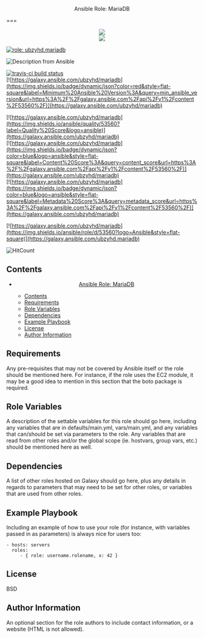 <p align="center">Ansible Role: MariaDB</p>
===

<p align="center">
<a href="https://galaxy.ansible.com/ubzyhd/mariadb" > <img src="https://img.shields.io/ansible/role/53560?color=blueviolet&logo=Ansible&style=flat-square">
<br>
<img src="https://img.shields.io/badge/dynamic/json?label=Description&style=flat-square&query=description&url=https%3A%2F%2Fgalaxy.ansible.com%2Fapi%2Fv1%2Fcontent%2F53560%2F">
<br>

</p>

[![role: ubzyhd.mariadb](https://img.shields.io/ansible/role/53560?color=blueviolet&logo=Ansible&style=flat-square)](https://galaxy.ansible.com/ubzyhd/mariadb)

![Description from Ansible](https://img.shields.io/badge/dynamic/json?label=Description&style=flat-square&query=description&url=https%3A%2F%2Fgalaxy.ansible.com%2Fapi%2Fv1%2Fcontent%2F53560%2F)

[![travis-ci build status](https://img.shields.io/travis/UbzyHD/ansible-role-mariadb/main?label=build&logo=travis-ci&style=flat-square)](https://travis-ci.org/UbzyHD/ansible-role-mariadb)<br>[![https://galaxy.ansible.com/ubzyhd/mariadb](https://img.shields.io/badge/dynamic/json?color=red&style=flat-square&label=Minimum%20Ansible%20Version%3A&query=min_ansible_version&url=https%3A%2F%2Fgalaxy.ansible.com%2Fapi%2Fv1%2Fcontent%2F53560%2F)](https://galaxy.ansible.com/ubzyhd/mariadb)

[![https://galaxy.ansible.com/ubzyhd/mariadb](https://img.shields.io/ansible/quality/53560?label=Quality%20Score&logo=ansible)](https://galaxy.ansible.com/ubzyhd/mariadb)<br>[![https://galaxy.ansible.com/ubzyhd/mariadb](https://img.shields.io/badge/dynamic/json?color=blue&logo=ansible&style=flat-square&label=Content%20Score%3A&query=content_score&url=https%3A%2F%2Fgalaxy.ansible.com%2Fapi%2Fv1%2Fcontent%2F53560%2F)](https://galaxy.ansible.com/ubzyhd/mariadb)<br>[![https://galaxy.ansible.com/ubzyhd/mariadb](https://img.shields.io/badge/dynamic/json?color=blue&logo=ansible&style=flat-square&label=Metadata%20Score%3A&query=metadata_score&url=https%3A%2F%2Fgalaxy.ansible.com%2Fapi%2Fv1%2Fcontent%2F53560%2F)](https://galaxy.ansible.com/ubzyhd/mariadb)

[![https://galaxy.ansible.com/ubzyhd/mariadb](https://img.shields.io/ansible/role/d/53560?logo=Ansible&style=flat-square)](https://galaxy.ansible.com/ubzyhd.mariadb)

![HitCount](http://hits.dwyl.io/ubzyhd/ansible-role-mariadb.svg)


## Contents

- [<p align="center">Ansible Role: MariaDB</p>](#ansible-role-mariadb)
  - [Contents](#contents)
  - [Requirements](#requirements)
  - [Role Variables](#role-variables)
  - [Dependencies](#dependencies)
  - [Example Playbook](#example-playbook)
  - [License](#license)
  - [Author Information](#author-information)

Requirements
------------

Any pre-requisites that may not be covered by Ansible itself or the role should be mentioned here. For instance, if the role uses the EC2 module, it may be a good idea to mention in this section that the boto package is required.

Role Variables
--------------

A description of the settable variables for this role should go here, including any variables that are in defaults/main.yml, vars/main.yml, and any variables that can/should be set via parameters to the role. Any variables that are read from other roles and/or the global scope (ie. hostvars, group vars, etc.) should be mentioned here as well.

Dependencies
------------

A list of other roles hosted on Galaxy should go here, plus any details in regards to parameters that may need to be set for other roles, or variables that are used from other roles.

Example Playbook
----------------

Including an example of how to use your role (for instance, with variables passed in as parameters) is always nice for users too:

    - hosts: servers
      roles:
         - { role: username.rolename, x: 42 }

License
-------

BSD

Author Information
------------------

An optional section for the role authors to include contact information, or a website (HTML is not allowed).
